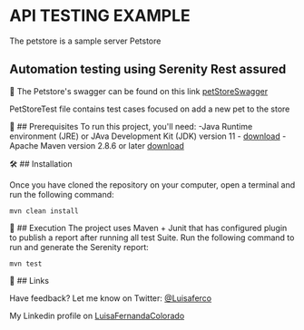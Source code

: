 
# API TESTING EXAMPLE
The petstore is a sample server Petstore 

## Automation testing using Serenity Rest assured

🧪 The Petstore's swagger can be found on this link [petStoreSwagger](https://petstore.swagger.io/)

PetStoreTest file contains test cases focused on add a new pet to the store


🔧 ## Prerequisites
To run this project, you'll need:
-Java Runtime environment (JRE) or JAva Development Kit (JDK) version 11 - [download](https://adoptopenjdk.net/)
-Apache Maven version 2.8.6 or later [download](https://maven.apache.org/download.cgi) 


🛠️ ## Installation

Once you have cloned the repository on your computer, open a terminal and run the following command:
```
mvn clean install
```

🔩 ## Execution
The project uses Maven + Junit that has configured plugin to publish a report after running all test Suite. Run the following command to run and generate the Serenity report:
```
mvn test
```

🔗 ## Links

Have feedback? Let me know on Twitter: [@Luisaferco](https://twitter.com/LuisaFer0826) 

My Linkedin profile on [LuisaFernandaColorado](www.linkedin.com/in/luisa-fernanda-ce-81a399137)

